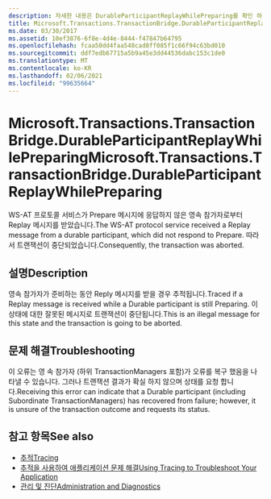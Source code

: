 ```yaml
---
description: 자세한 내용은 DurableParticipantReplayWhilePreparing를 확인 하세요.
title: Microsoft.Transactions.TransactionBridge.DurableParticipantReplayWhilePreparing
ms.date: 03/30/2017
ms.assetid: 10ef3876-6f8e-4d4e-8444-f47847b64795
ms.openlocfilehash: fcaa50dd4faa548cad8ff085f1c66f94c63bd010
ms.sourcegitcommit: ddf7edb67715a5b9a45e3dd44536dabc153c1de0
ms.translationtype: MT
ms.contentlocale: ko-KR
ms.lasthandoff: 02/06/2021
ms.locfileid: "99635664"
---
```

# <a name="microsofttransactionstransactionbridgedurableparticipantreplaywhilepreparing"></a><span data-ttu-id="39854-103">Microsoft.Transactions.TransactionBridge.DurableParticipantReplayWhilePreparing</span><span class="sxs-lookup"><span data-stu-id="39854-103">Microsoft.Transactions.TransactionBridge.DurableParticipantReplayWhilePreparing</span></span>

<span data-ttu-id="39854-104">WS-AT 프로토콜 서비스가 Prepare 메시지에 응답하지 않은 영속 참가자로부터 Replay 메시지를 받았습니다.</span><span class="sxs-lookup"><span data-stu-id="39854-104">The WS-AT protocol service received a Replay message from a durable participant, which did not respond to Prepare.</span></span> <span data-ttu-id="39854-105">따라서 트랜잭션이 중단되었습니다.</span><span class="sxs-lookup"><span data-stu-id="39854-105">Consequently, the transaction was aborted.</span></span>  
  
## <a name="description"></a><span data-ttu-id="39854-106">설명</span><span class="sxs-lookup"><span data-stu-id="39854-106">Description</span></span>  

 <span data-ttu-id="39854-107">영속 참가자가 준비하는 동안 Reply 메시지를 받을 경우 추적됩니다.</span><span class="sxs-lookup"><span data-stu-id="39854-107">Traced if a Replay message is received while a Durable participant is still Preparing.</span></span> <span data-ttu-id="39854-108">이 상태에 대한 잘못된 메시지로 트랜잭션이 중단됩니다.</span><span class="sxs-lookup"><span data-stu-id="39854-108">This is an illegal message for this state and the transaction is going to be aborted.</span></span>  
  
## <a name="troubleshooting"></a><span data-ttu-id="39854-109">문제 해결</span><span class="sxs-lookup"><span data-stu-id="39854-109">Troubleshooting</span></span>

<span data-ttu-id="39854-110">이 오류는 영 속 참가자 (하위 TransactionManagers 포함)가 오류를 복구 했음을 나타낼 수 있습니다. 그러나 트랜잭션 결과가 확실 하지 않으며 상태를 요청 합니다.</span><span class="sxs-lookup"><span data-stu-id="39854-110">Receiving this error can indicate that a Durable participant (including Subordinate TransactionManagers) has recovered from failure; however, it is unsure of the transaction outcome and requests its status.</span></span>  
  
## <a name="see-also"></a><span data-ttu-id="39854-111">참고 항목</span><span class="sxs-lookup"><span data-stu-id="39854-111">See also</span></span>

- [<span data-ttu-id="39854-112">추적</span><span class="sxs-lookup"><span data-stu-id="39854-112">Tracing</span></span>](index.md)
- [<span data-ttu-id="39854-113">추적을 사용하여 애플리케이션 문제 해결</span><span class="sxs-lookup"><span data-stu-id="39854-113">Using Tracing to Troubleshoot Your Application</span></span>](using-tracing-to-troubleshoot-your-application.md)
- [<span data-ttu-id="39854-114">관리 및 진단</span><span class="sxs-lookup"><span data-stu-id="39854-114">Administration and Diagnostics</span></span>](../index.md)
